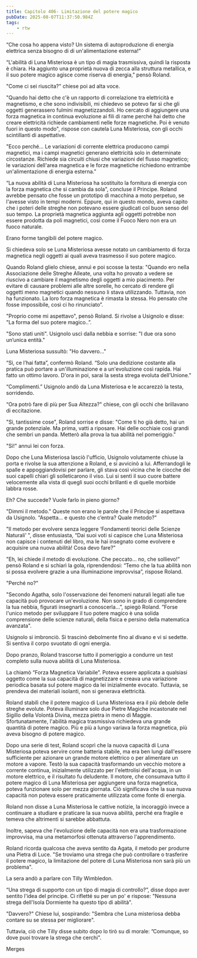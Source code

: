 ```yaml
---
title: Capitolo 406- Limitazione del potere magico
pubDate: 2025-08-07T11:37:50.984Z
tags:
    - rtw
---
```











“Che cosa ho appena visto? Un sistema di autoproduzione di energia elettrica senza bisogno di di un'alimentazione esterna!”


“L'abilità di Luna Misteriosa è un tipo di magia trasmissiva, quindi la risposta è chiara. Ha aggiunto una proprietà nuova di zecca alla struttura metallica, e il suo potere magico agisce come riserva di energia," pensò Roland.


"Come ci sei riuscita?" chiese poi ad alta voce.


"Quando hai detto che c'è un rapporto di correlazione tra elettricità e magnetismo, e che sono indivisibili, mi chiedevo se potevo far sì che gli oggetti generassero fulmini magnetizzandoli. Ho cercato di aggiungere una forza magnetica in continua evoluzione ai fili di rame perché hai detto che creare elettricità richiede cambiamenti nelle forze magnetiche. Poi è venuto fuori in questo modo", rispose con cautela Luna Misteriosa, con gli occhi scintillanti di aspettative.


"Ecco perché… Le variazioni di corrente elettrica producono campi magnetici, ma i campi magnetici generano elettricità solo in determinate circostanze. Richiede sia circuiti chiusi che variazioni del flusso magnetico; le variazioni dell'area magnetica e le forze magnetiche richiedono entrambe un'alimentazione di energia esterna.”


“La nuova abilità di Luna Misteriosa ha sostituito la fornitura di energia con la forza magnetica che si cambia da sola", concluse il Principe. Roland avrebbe pensato che fosse un prototipo di macchina a moto perpetuo, se l'avesse visto in tempi moderni. Eppure, qui in questo mondo, aveva capito che i poteri delle streghe non potevano essere giudicati col buon senso del suo tempo. La proprietà magnetica aggiunta agli oggetti potrebbe non essere prodotta da poli magnetici, così come il Fuoco Nero non era un fuoco naturale.


Erano forme tangibili del potere magico.


Si chiedeva solo se Luna Misteriosa avesse notato un cambiamento di forza magnetica negli oggetti ai quali aveva trasmesso il suo potere magico.


Quando Roland glielo chiese, annuì e poi scosse la testa: "Quando ero nella Associazione delle Streghe Alleate, una volta ho provato a vedere se riuscivo a cambiare il magnetismo degli oggetti a mio piacimento. Per evitare di causare problemi alle altre sorelle, ho cercato di rendere gli oggetti meno magnetici quando nessuno li stava utilizzando. Tuttavia, non ha funzionato. La loro forza magnetica è rimasta la stessa. Ho pensato che fosse impossibile, così ci ho rinunciato”.


"Proprio come mi aspettavo", pensò Roland. Si rivolse a Usignolo e disse: "La forma del suo potere magico..”.


"Sono stati uniti". Usignolo uscì dalla nebbia e sorrise: "I due ora sono un’unica entità."


Luna Misteriosa sussultò: "Ho davvero..."


“Sì, ce l’hai fatta”, confermò Roland. “Solo una dedizione costante alla pratica può portare a un'illuminazione e a un'evoluzione così rapida. Hai fatto un ottimo lavoro. D'ora in poi, sarai la sesta strega evoluta dell’Unione."


“Complimenti.” Usignolo andò da Luna Misteriosa e le accarezzò la testa, sorridendo.


“Ora potrò fare di più per Sua Altezza?" chiese, con gli occhi che brillavano di eccitazione.


"Sì, tantissime cose", Roland sorrise e disse: "Come ti ho già detto, hai un grande potenziale. Ma prima, vatti a riposare. Hai delle occhiaie così grandi che sembri un panda. Metterò alla prova la tua abilità nel pomeriggio."


"Sì!" annuì lei con forza.


Dopo che Luna Misteriosa lasciò l'ufficio, Usignolo volutamente chiuse la porta e rivolse la sua attenzione a Roland, e si avvicinò a lui. Afferrandogli le spalle e appoggiandovisi per parlare, gli stava così vicina che le ciocche dei suoi capelli chiari gli solleticarono il viso. Lui si sentì il suo cuore battere velocemente alla vista di quegli suoi occhi brillanti e di quelle morbide labbra rosse.


Eh? Che succede? Vuole farlo in pieno giorno?


"Dimmi il metodo." Queste non erano le parole che il Principe si aspettava da Usignolo. “Aspetta… e questo che c’entra? Quale metodo?"


"Il metodo per evolvere senza leggere ‘Fondamenti teorici delle Scienze Naturali’ ", disse entusiasta, “Dai suoi voti si capisce che Luna Misteriosa non capisce i contenuti del libro, ma le hai insegnato come evolvere e acquisire una nuova abilità! Cosa devo fare?”


"Eh, lei chiede il metodo di evoluzione. Che peccato… no, che sollievo!” pensò Roland e si schiarì la gola, riprendendosi: “Temo che la tua abilità non si possa evolvere grazie a una illuminazione improvvisa”, rispose Roland.


"Perché no?"


"Secondo Agatha, solo l'osservazione dei fenomeni naturali legati alle tue capacità può provocare un'evoluzione. Non sono in grado di comprendere la tua nebbia, figurati insegnarti a conoscerla…”, spiegò Roland. ”Forse l'unico metodo per sviluppare il tuo potere magico è una solida comprensione delle scienze naturali, della fisica e persino della matematica avanzata".


Usignolo si imbronciò. Si trascinò debolmente fino al divano e vi si sedette. Si sentiva il corpo svuotato di ogni energia.


Dopo pranzo, Roland trascorse tutto il pomeriggio a condurre un test completo sulla nuova abilità di Luna Misteriosa.


La chiamò “Forza Magnetica Variabile”. Poteva essere applicata a qualsiasi oggetto come la sua capacità di magnetizzare e creava una variazione periodica basata sul potere magico da lei inizialmente evocato. Tuttavia, se prendeva dei materiali isolanti, non si generava elettricità.


Roland stabilì che il potere magico di Luna Misteriosa era il più debole delle streghe evolute. Poteva illuminare solo due Pietre Magiche incastonate nel Sigillo della Volontà Divina, mezza pietra in meno di Maggie. Sfortunatamente, l'abilità magica trasmissiva richiedeva una grande quantità di potere magico. Più e più a lungo variava la forza magnetica, più aveva bisogno di potere magico.


Dopo una serie di test, Roland scoprì che la nuova capacità di Luna Misteriosa poteva servire come batteria stabile, ma era ben lungi dall'essere sufficiente per azionare un grande motore elettrico o per alimentare un motore a vapore. Testò la sua capacità trasformando un vecchio motore a corrente continua, inizialmente utilizzato per l'elettrolisi dell'acqua, in un motore elettrico, e il risultato fu deludente. Il motore, che consumava tutto il potere magico di Luna Misteriosa per aggiungere una forza magnetica, poteva funzionare solo per mezza giornata. Ciò significava che la sua nuova capacità non poteva essere praticamente utilizzata come fonte di energia.


Roland non disse a Luna Misteriosa le cattive notizie, la incoraggiò invece a continuare a studiare e praticare la sua nuova abilità, perché era fragile e temeva che altrimenti si sarebbe abbattuta.


Inoltre, sapeva che l'evoluzione delle capacità non era una trasformazione improvvisa, ma una metamorfosi ottenuta attraverso l'apprendimento.


Roland ricorda qualcosa che aveva sentito da Agata, il metodo per produrre una Pietra di Luce. "Se troviamo una strega che può controllare o trasferire il potere magico, la limitazione del potere di Luna Misteriosa non sarà più un problema".


La sera andò a parlare con Tilly Wimbledon.


“Una strega di supporto con un tipo di magia di controllo?”, disse dopo aver sentito l'idea del principe. Ci rifletté su per un po' e rispose: "Nessuna strega dell'Isola Dormiente ha questo tipo di abilità".


"Davvero?" Chiese lui, sospirando: "Sembra che Luna misteriosa debba contare su se stessa per migliorare".


Tuttavia, ciò che Tilly disse subito dopo lo tirò su di morale: ”Comunque, so dove puoi trovare la strega che cerchi".


 


Merges
                                


                                



